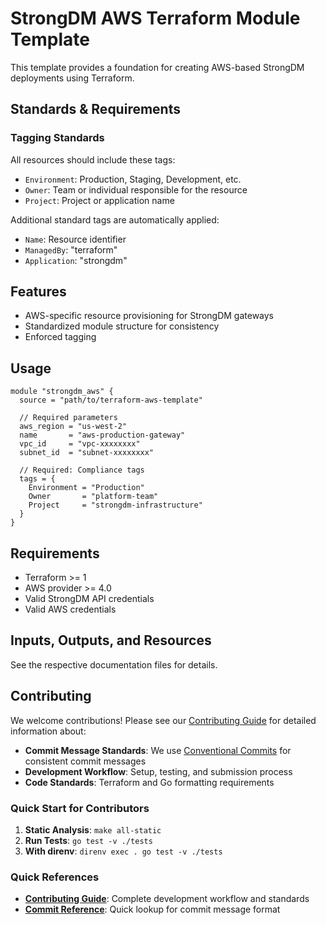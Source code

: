 # StrongDM AWS Terraform Module Template

This template provides a foundation for creating AWS-based StrongDM deployments using Terraform.

## Standards & Requirements

### Tagging Standards
All resources should include these tags:
- `Environment`: Production, Staging, Development, etc.
- `Owner`: Team or individual responsible for the resource
- `Project`: Project or application name

Additional standard tags are automatically applied:
- `Name`: Resource identifier
- `ManagedBy`: "terraform"
- `Application`: "strongdm"


## Features
- AWS-specific resource provisioning for StrongDM gateways
- Standardized module structure for consistency
- Enforced tagging

## Usage
```hcl
module "strongdm_aws" {
  source = "path/to/terraform-aws-template"
  
  // Required parameters
  aws_region = "us-west-2"
  name       = "aws-production-gateway"
  vpc_id     = "vpc-xxxxxxxx"
  subnet_id  = "subnet-xxxxxxxx"
  
  // Required: Compliance tags
  tags = {
    Environment = "Production"
    Owner       = "platform-team"
    Project     = "strongdm-infrastructure"
  }
}
```

## Requirements
- Terraform >= 1
- AWS provider >= 4.0
- Valid StrongDM API credentials
- Valid AWS credentials

## Inputs, Outputs, and Resources
See the respective documentation files for details.

## Contributing

We welcome contributions! Please see our [Contributing Guide](CONTRIBUTING.md) for detailed information about:

- **Commit Message Standards**: We use [Conventional Commits](https://www.conventionalcommits.org/) for consistent commit messages
- **Development Workflow**: Setup, testing, and submission process
- **Code Standards**: Terraform and Go formatting requirements

### Quick Start for Contributors

1. **Static Analysis**: `make all-static`
2. **Run Tests**: `go test -v ./tests`
3. **With direnv**: `direnv exec . go test -v ./tests`

### Quick References
- **[Contributing Guide](CONTRIBUTING.md)**: Complete development workflow and standards
- **[Commit Reference](docs/COMMIT_REFERENCE.md)**: Quick lookup for commit message format